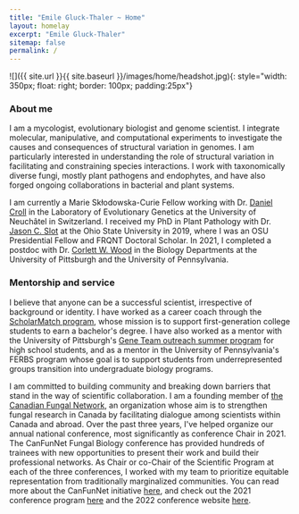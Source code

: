 ```yaml
---
title: "Emile Gluck-Thaler ~ Home"
layout: homelay
excerpt: "Emile Gluck-Thaler"
sitemap: false
permalink: /
---
```


![]({{ site.url }}{{ site.baseurl }}/images/home/headshot.jpg){: style="width: 350px; float: right; border: 100px; padding:25px"}

### About me

I am a mycologist, evolutionary biologist and genome scientist. I integrate molecular, manipulative, and computational experiments to investigate the causes and consequences of structural variation in genomes. I am particularly interested in understanding the role of structural variation in facilitating and constraining species interactions. I work with taxonomically diverse fungi, mostly plant pathogens and endophytes, and have also forged ongoing collaborations in bacterial and plant systems. 

I am currently a Marie Skłodowska-Curie Fellow working with Dr. [Daniel Croll](http://www.pathogen-genomics.org/) in the Laboratory of Evolutionary Genetics at the University of Neuchâtel in Switzerland. I received my PhD in Plant Pathology with Dr. [Jason C. Slot](https://u.osu.edu/slot.1/) at the Ohio State University in 2019, where I was an OSU Presidential Fellow and FRQNT Doctoral Scholar. In 2021, I completed a postdoc with Dr. [Corlett W. Wood](https://www.the-wood-lab.net/) in the Biology Departments at the University of Pittsburgh and the University of Pennsylvania. 

### Mentorship and service

I believe that anyone can be a successful scientist, irrespective of background or identity. I have worked as a career coach through the [ScholarMatch program](https://scholarmatch.org/), whose mission is to support first-generation college students to earn a bachelor's degree. I have also worked as a mentor with the University of Pittsburgh's [Gene Team outreach summer program](https://www.biology.pitt.edu/k-12-outreach/gene-team) for high school students, and as a mentor in the University of Pennsylvania's FERBS program whose goal is to support students from underrepresented groups transition into undergraduate biology programs.

I am committed to building community and breaking down barriers that stand in the way of scientific collaboration. I am a founding member of [the Canadian Fungal  Network](https://www.fungalresearch.ca/), an organization whose aim is to strengthen fungal research in Canada by facilitating dialogue among scientists within Canada and abroad. Over the past three years, I've helped organize our annual national conference, most significantly as conference Chair in 2021. The CanFunNet Fungal Biology conference has provided hundreds of trainees with new opportunities to present their work and build their professional networks. As Chair or co-Chair of the Scientific Program at each of the three conferences, I worked with my team to prioritize equitable representation from traditionally marginalized communities. You can read more about the CanFunNet initiative [here](https://www.nrcresearchpress.com/doi/abs/10.1139/cjm-2020-0263#.XyBF0ShKiUk), and check out the 2021 conference program [here](https://conferences.uwo.ca/JCGMC/home) and the 2022 conference website [here](https://conferences.uwo.ca/canfunnet/).


